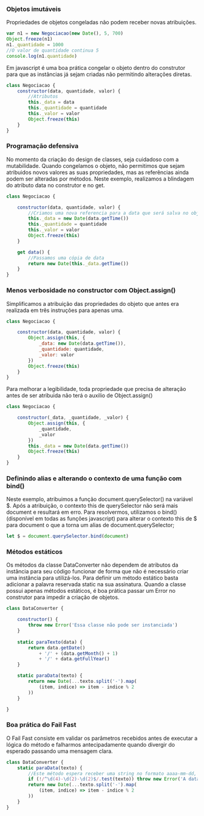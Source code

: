 ### Objetos imutáveis

Propriedades de objetos congeladas não podem receber novas atribuições.

```javascript
var n1 = new Negociacao(new Date(), 5, 700)
Object.freeze(n1)
n1._quantidade = 1000
//O valor de quantidade continua 5
console.log(n1.quantidade)
```
Em javascript é uma boa prática congelar o objeto dentro do construtor para que as instâncias já sejam criadas não permitindo alterações diretas.

```javascript
class Negociacao {
    constructor(data, quantidade, valor) {
        //Atributos
        this._data = data
        this._quantidade = quantidade
        this._valor = valor
        Object.freeze(this)
    }
}
```

### Programação defensiva

No momento da criação do design de classes, seja cuidadoso com a mutabilidade. Quando congelamos o objeto, não permitimos que sejam atribuidos novos valores as suas propriedades, mas as referências ainda podem ser alteradas por métodos.
Neste exemplo, realizamos a blindagem do atributo data no construtor e no get.

```javascript
class Negociacao {

    constructor(data, quantidade, valor) {
        //Criamos uma nova referencia para a data que será salva no objeto
        this._data = new Date(data.getTime())
        this._quantidade = quantidade
        this._valor = valor
        Object.freeze(this)
    }

    get data() {
        //Passamos uma cópia de data
        return new Date(this._data.getTime())
    }
}
```

### Menos verbosidade no constructor com Object.assign()

Simplificamos a atribuição das propriedades do objeto que antes era realizada em três instruções para apenas uma.

```javascript
class Negociacao {

    constructor(data, quantidade, valor) {
        Object.assign(this, {
            _data: new Date(data.getTime()),
            _quantidade: quantidade,
            _valor: valor
        })
        Object.freeze(this)
    }
}
```

Para melhorar a legibilidade, toda propriedade que precisa de alteração antes de ser atribuida não terá o auxilio de Object.assign()

```javascript
class Negociacao {

    constructor(_data, _quantidade, _valor) {
        Object.assign(this, {
            _quantidade,
            _valor
        })
        this._data = new Date(data.getTime())
        Object.freeze(this)
    }
}
```

### Definindo alias e alterando o contexto de uma função com bind()

Neste exemplo, atribuimos a função document.querySelector() na variável $. Após a atribuição, o contexto this de querySelector não será mais document e resultará em erro. Para resolvermos, utilizamos o bind() (disponível em todas as funções javascript) para alterar o contexto this de $ para document o que a torna um alias de document.querySelector;

```javascript
let $ = document.querySelector.bind(document)
```

### Métodos estáticos

Os métodos da classe DataConverter não dependem de atributos da instância para seu código funcionar de forma que não é necessário criar uma instância para utilizá-los. Para definir um método estático basta adicionar a palavra reservada static na sua assinatura. Quando a classe possui apenas métodos estáticos, é boa prática passar um Error no construtor para impedir a criação de objetos.

```javascript
class DataConverter {

    constructor() {
        throw new Error('Essa classe não pode ser instanciada')
    }
    
    static paraTexto(data) {
        return data.getDate() 
            + '/' + (data.getMonth() + 1)
            + '/' + data.getFullYear()
    }

    static paraData(texto) {
        return new Date(...texto.split('-').map(
            (item, indice) => item - indice % 2
        ))
    }

}
```

### Boa prática do Fail Fast

O Fail Fast consiste em validar os parâmetros recebidos antes de executar a lógica do método e falharmos antecipadamente quando divergir do esperado passando uma mensagem clara.

```javascript
class DataConverter {
    static paraData(texto) {
        //Este método espera receber uma string no formato aaaa-mm-dd, caso NÃO venha neste formato será passado um erro.
        if (!/^\d(4)-\d(2)-\d(2)$/.test(texto)) throw new Error('A data deve estar no formato aaaa-mm-dd')
        return new Date(...texto.split('-').map(
            (item, indice) => item - indice % 2
        ))
    }
}
```